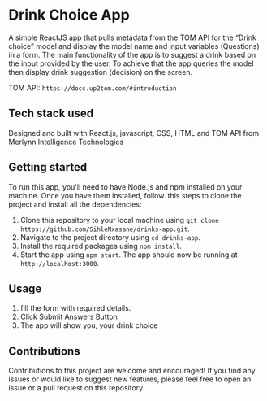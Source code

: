 # Drink Choice App

A simple ReactJS app that pulls metadata from the TOM API for the “Drink choice” model and display the model name and input variables (Questions) in a form. The main functionality of the app is to suggest a drink based on the input provided by the user. To achieve that the app queries the model then display drink suggestion (decision) on the screen.

TOM API: `https://docs.up2tom.com/#introduction`

## Tech stack used

Designed and built with React.js, javascript, CSS, HTML and TOM API from Merlynn Intelligence Technologies

## Getting started

To run this app, you'll need to have Node.js and npm installed on your machine. Once you have them installed, follow.
this steps to clone the project and install all the dependencies:

1. Clone this repository to your local machine using `git clone https://github.com/SihleNxasane/drinks-app.git`.
2. Navigate to the project directory using `cd drinks-app`.
3. Install the required packages using `npm install`.
4. Start the app using `npm start`. The app should now be running at `http://localhost:3000`.

## Usage

1. fill the form with required details.
2. Click Submit Answers Button
3. The app will show you, your drink choice

## Contributions

Contributions to this project are welcome and encouraged! If you find any issues or would like to suggest new features, please feel free to open an issue or a pull request on this repository.
